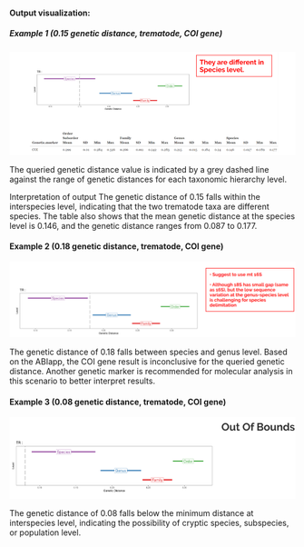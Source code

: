 ####  Output visualization: 
##### Example 1 (0.15 genetic distance, trematode, COI gene) 

![Ex1](ex1.png "Example 1")

The queried genetic distance value is indicated by a grey dashed line against the range of genetic distances for each taxonomic hierarchy level.

Interpretation of output
The genetic distance of 0.15 falls within the interspecies level, indicating that the two trematode taxa are different species. The table also shows that the mean genetic distance at the species level is 0.146, and the genetic distance ranges from 0.087 to 0.177.

#### Example 2 (0.18 genetic distance, trematode, COI gene) 

![Ex2](ex2.png "Example 2")

The genetic distance of 0.18 falls between species and genus level. Based on the ABIapp, the COI gene result is inconclusive for the queried genetic distance. Another genetic marker is recommended for molecular analysis in this scenario to better interpret results.

#### Example 3 (0.08 genetic distance, trematode, COI gene) 

![Ex3](ex3.png "Example 3")

The genetic distance of 0.08 falls below the minimum distance at interspecies level, indicating the possibility of cryptic species, subspecies, or population level.
